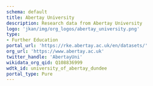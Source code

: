```yaml
---
schema: default
title: Abertay University
description: Research data from Abertay University
logo: 'jkan/img/org_logos/abertay_university.png'
type:
- Further Education
portal_url: 'https://rke.abertay.ac.uk/en/datasets/'
org_url: 'https://www.abertay.ac.uk'
twitter_handle: 'AbertayUni'
wikidata_org_qid: Q108836999
wdtk_id: university_of_abertay_dundee
portal_type: Pure
---
```

